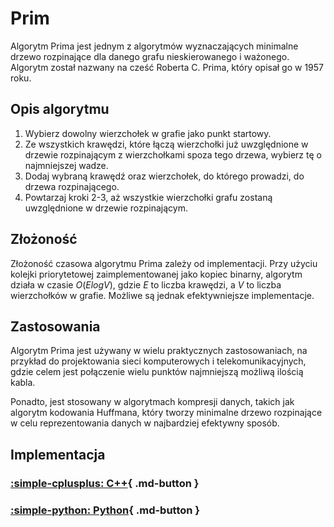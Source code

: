# Prim

Algorytm Prima jest jednym z algorytmów wyznaczających minimalne drzewo rozpinające dla danego grafu nieskierowanego i ważonego. Algorytm został nazwany na cześć Roberta C. Prima, który opisał go w 1957 roku.

## Opis algorytmu

1. Wybierz dowolny wierzchołek w grafie jako punkt startowy.
2. Ze wszystkich krawędzi, które łączą wierzchołki już uwzględnione w drzewie rozpinającym z wierzchołkami spoza tego drzewa, wybierz tę o najmniejszej wadze.
3. Dodaj wybraną krawędź oraz wierzchołek, do którego prowadzi, do drzewa rozpinającego.
4. Powtarzaj kroki 2-3, aż wszystkie wierzchołki grafu zostaną uwzględnione w drzewie rozpinającym.

## Złożoność

Złożoność czasowa algorytmu Prima zależy od implementacji. Przy użyciu kolejki priorytetowej zaimplementowanej jako kopiec binarny, algorytm działa w czasie $O(E log V)$, gdzie $E$ to liczba krawędzi, a $V$ to liczba wierzchołków w grafie. Możliwe są jednak efektywniejsze implementacje.

## Zastosowania

Algorytm Prima jest używany w wielu praktycznych zastosowaniach, na przykład do projektowania sieci komputerowych i telekomunikacyjnych, gdzie celem jest połączenie wielu punktów najmniejszą możliwą ilością kabla.

Ponadto, jest stosowany w algorytmach kompresji danych, takich jak algorytm kodowania Huffmana, który tworzy minimalne drzewo rozpinające w celu reprezentowania danych w najbardziej efektywny sposób.

## Implementacja

### [:simple-cplusplus: C++](../../programming/c++/algorithms/graphs/prim.md){ .md-button }

### [:simple-python: Python](../../programming/python/algorithms/graphs/prim.md){ .md-button }
